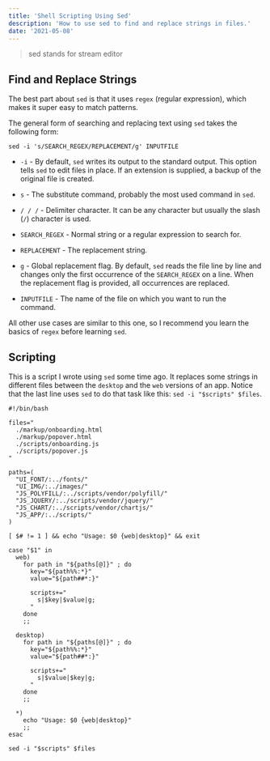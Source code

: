 ```yaml
---
title: 'Shell Scripting Using Sed'
description: 'How to use sed to find and replace strings in files.'
date: '2021-05-08'
---
```


> sed stands for stream editor

## Find and Replace Strings

The best part about `sed` is that it uses `regex` (regular expression), which makes it super easy to match patterns.

The general form of searching and replacing text using `sed` takes the following form:

```bash[class="command-line"]
sed -i 's/SEARCH_REGEX/REPLACEMENT/g' INPUTFILE
```

- `-i` - By default, `sed` writes its output to the standard output. This option tells `sed` to edit files in place. If an extension is supplied, a backup of the original file is created.

- `s` - The substitute command, probably the most used command in `sed`.

- `/ / /` - Delimiter character. It can be any character but usually the slash (`/`) character is used.

- `SEARCH_REGEX` - Normal string or a regular expression to search for.

- `REPLACEMENT` - The replacement string.

- `g` - Global replacement flag. By default, `sed` reads the file line by line and changes only the first occurrence of the `SEARCH_REGEX` on a line. When the replacement flag is provided, all occurrences are replaced.

- `INPUTFILE` - The name of the file on which you want to run the command.

All other use cases are similar to this one, so I recommend you learn the basics of `regex` before learning `sed`.

## Scripting

This is a script I wrote using `sed` some time ago. It replaces some strings in different files between the `desktop` and the `web` versions of an app. Notice that the last line uses `sed` to do that task like this: `sed -i "$scripts" $files`.

```bash[class="line-numbers"]
#!/bin/bash

files="
  ./markup/onboarding.html
  ./markup/popover.html
  ./scripts/onboarding.js
  ./scripts/popover.js
"

paths=(
  "UI_FONT/:../fonts/"
  "UI_IMG/:../images/"
  "JS_POLYFILL/:../scripts/vendor/polyfill/"
  "JS_JQUERY/:../scripts/vendor/jquery/"
  "JS_CHART/:../scripts/vendor/chartjs/"
  "JS_APP/:../scripts/"
)

[ $# != 1 ] && echo "Usage: $0 {web|desktop}" && exit

case "$1" in
  web)
    for path in "${paths[@]}" ; do
      key="${path%%:*}"
      value="${path##*:}"

      scripts+="
        s|$key|$value|g;
      "
    done
    ;;

  desktop)
    for path in "${paths[@]}" ; do
      key="${path%%:*}"
      value="${path##*:}"

      scripts+="
        s|$value|$key|g;
      "
    done
    ;;

  *)
    echo "Usage: $0 {web|desktop}"
    ;;
esac

sed -i "$scripts" $files
```
